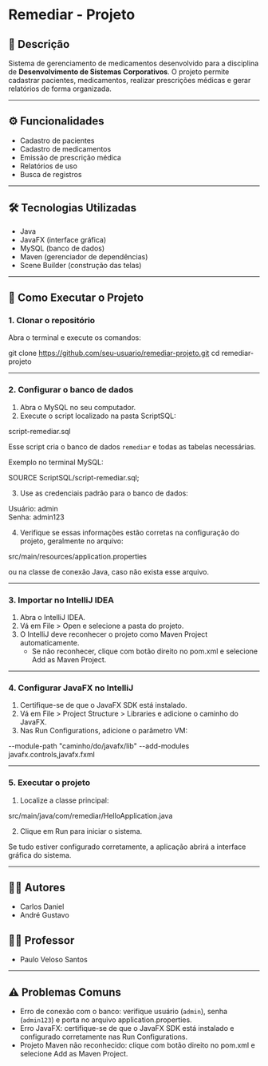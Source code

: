# Remediar - Projeto

## 📖 Descrição
Sistema de gerenciamento de medicamentos desenvolvido para a disciplina de **Desenvolvimento de Sistemas Corporativos**.
O projeto permite cadastrar pacientes, medicamentos, realizar prescrições médicas e gerar relatórios de forma organizada.

---

## ⚙️ Funcionalidades
- Cadastro de pacientes
- Cadastro de medicamentos
- Emissão de prescrição médica
- Relatórios de uso
- Busca de registros

---

## 🛠 Tecnologias Utilizadas
- Java
- JavaFX (interface gráfica)
- MySQL (banco de dados)
- Maven (gerenciador de dependências)
- Scene Builder (construção das telas)

---

## 🚀 Como Executar o Projeto

### 1. Clonar o repositório
Abra o terminal e execute os comandos:

git clone https://github.com/seu-usuario/remediar-projeto.git
cd remediar-projeto

---

### 2. Configurar o banco de dados
1. Abra o MySQL no seu computador.
2. Execute o script localizado na pasta ScriptSQL:

script-remediar.sql

Esse script cria o banco de dados `remediar` e todas as tabelas necessárias.

Exemplo no terminal MySQL:

SOURCE ScriptSQL/script-remediar.sql;

3. Use as credenciais padrão para o banco de dados:

Usuário: admin  
Senha: admin123

4. Verifique se essas informações estão corretas na configuração do projeto, geralmente no arquivo:

src/main/resources/application.properties

ou na classe de conexão Java, caso não exista esse arquivo.

---

### 3. Importar no IntelliJ IDEA
1. Abra o IntelliJ IDEA.
2. Vá em File > Open e selecione a pasta do projeto.
3. O IntelliJ deve reconhecer o projeto como Maven Project automaticamente.
   - Se não reconhecer, clique com botão direito no pom.xml e selecione Add as Maven Project.

---

### 4. Configurar JavaFX no IntelliJ
1. Certifique-se de que o JavaFX SDK está instalado.
2. Vá em File > Project Structure > Libraries e adicione o caminho do JavaFX.
3. Nas Run Configurations, adicione o parâmetro VM:

--module-path "caminho/do/javafx/lib" --add-modules javafx.controls,javafx.fxml

---

### 5. Executar o projeto
1. Localize a classe principal:

src/main/java/com/remediar/HelloApplication.java

2. Clique em Run para iniciar o sistema.

Se tudo estiver configurado corretamente, a aplicação abrirá a interface gráfica do sistema.

---

## 👨‍💻 Autores
- Carlos Daniel
- André Gustavo

## 👨‍🏫 Professor
- Paulo Veloso Santos

---

## ⚠️ Problemas Comuns
- Erro de conexão com o banco: verifique usuário (`admin`), senha (`admin123`) e porta no arquivo application.properties.
- Erro JavaFX: certifique-se de que o JavaFX SDK está instalado e configurado corretamente nas Run Configurations.
- Projeto Maven não reconhecido: clique com botão direito no pom.xml e selecione Add as Maven Project.
